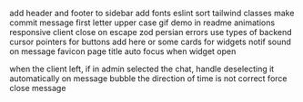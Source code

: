 add header and footer to sidebar
add fonts
eslint
sort tailwind classes
make commit message first letter upper case
gif demo in readme
animations
responsive
client close on escape
zod persian errors
use types of backend
cursor pointers for buttons
add here or some cards for widgets
notif sound on message
favicon
page title
auto focus when widget open

when the client left, if in admin selected the chat, handle deselecting it automatically
on message bubble the direction of time is not correct
force close message
